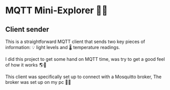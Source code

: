 # MQTT Mini-Explorer 🚀📡

## Client sender

This is a straightforward MQTT client that sends two key pieces of information: 💡 light levels and 🌡️ temperature readings.

I did this project to get some hand on MQTT time, was try to get a good feel of how it works 🌎💼

This client was specifically set up to connect with a Mosquitto broker, The broker was set up on my pc 📶🔌
